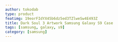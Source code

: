 ```yaml
---
author: tokodab
type: product
featimg: 19eorFIdYX45b6dz5ed3TZlweSw4E493Z
title: Dark Soul 3 Artwork Samsung Galaxy S9 Case
tags: [samsung, galaxy, s9]
category: [samsung]
---
```

